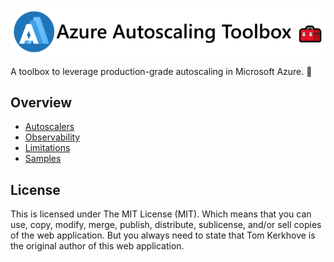 ![](media/logo/Logo-Round-Full.png)

A toolbox to leverage production-grade autoscaling in Microsoft Azure. 🧰

## Overview

- [Autoscalers](https://azure-autoscaling-toolbox.cloud/autoscalers/)
- [Observability](https://azure-autoscaling-toolbox.cloud/observability/)
- [Limitations](https://azure-autoscaling-toolbox.cloud/limitations/)
- [Samples](https://azure-autoscaling-toolbox.cloud/samples/)

## License

This is licensed under The MIT License (MIT). Which means that you can use, copy, modify, merge, publish, distribute, sublicense, and/or sell copies of the web application. But you always need to state that Tom Kerkhove is the original author of this web application.
